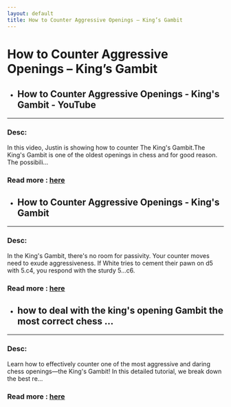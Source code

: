 ```yaml
---
layout: default
title: How to Counter Aggressive Openings – King’s Gambit
---
```

# How to Counter Aggressive Openings – King’s Gambit
- ## **How to Counter Aggressive Openings - King's Gambit - YouTube** 

---
### Desc: 
 In this video, Justin is showing how to counter The King's Gambit.The King's Gambit is one of the oldest openings in chess and for good reason. The possibili... 
### Read more : [here](https://www.youtube.com/watch?v=y7j8JjlRtao) 
- ## **How to Counter Aggressive Openings - King's Gambit** 

---
### Desc: 
 In the King's Gambit, there's no room for passivity. Your counter moves need to exude aggressiveness. If White tries to cement their pawn on d5 with 5.c4, you respond with the sturdy 5…c6. 
### Read more : [here](https://www.thechesswebsite.com/how-to-counter-aggressive-openings-kings-gambit/) 
- ## **how to deal with the king's opening Gambit the most correct chess ...** 

---
### Desc: 
 Learn how to effectively counter one of the most aggressive and daring chess openings—the King's Gambit! In this detailed tutorial, we break down the best re... 
### Read more : [here](https://www.youtube.com/watch?v=JAIhnVZ7sbc) 


